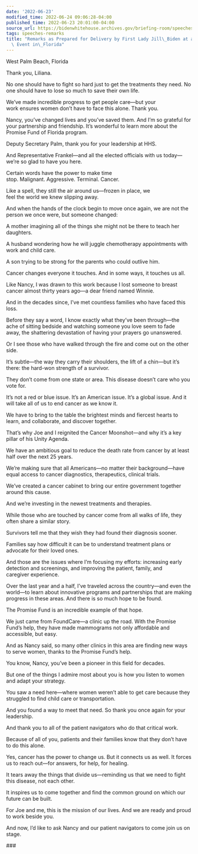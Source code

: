 ```yaml
---
date: '2022-06-23'
modified_time: 2022-06-24 09:06:28-04:00
published_time: 2022-06-23 20:01:00-04:00
source_url: https://bidenwhitehouse.archives.gov/briefing-room/speeches-remarks/2022/06/23/remarks-as-prepared-for-delivery-by-first-lady-jill-biden-at-a-cancer-moonshot-event-in-florida/
tags: speeches-remarks
title: "Remarks as Prepared for Delivery by First Lady Jill\_Biden at a Cancer Moonshot\
  \ Event in\_Florida"
---
```

 
West Palm Beach, Florida

  
Thank you, Liliana.

No one should have to fight so hard just to get the treatments they
need. No one should have to lose so much to save their own life.

We’ve made incredible progress to get people care—but your
work ensures women don’t have to face this alone. Thank you. 

Nancy, you’ve changed lives and you’ve saved them. And I’m so grateful
for your partnership and friendship. It’s wonderful to learn more about
the Promise Fund of Florida program.

Deputy Secretary Palm, thank you for your leadership at HHS.

And Representative Frankel—and all the elected officials with us
today—we’re so glad to have you here. 

Certain words have the power to make time
stop. Malignant. Aggressive. Terminal. Cancer.

Like a spell, they still the air around us—frozen in place, we
feel the world we knew slipping away. 

And when the hands of the clock begin to move once again, we are not the
person we once were, but someone changed:

A mother imagining all of the things she might not be there to teach her
daughters.

A husband wondering how he will juggle chemotherapy appointments with
work and child care. 

A son trying to be strong for the parents who could outlive him. 

Cancer changes everyone it touches. And in some ways, it touches us all.

Like Nancy, I was drawn to this work because I lost someone to breast
cancer almost thirty years ago—a dear friend named Winnie. 

And in the decades since, I’ve met countless families who have faced
this loss. 

Before they say a word, I know exactly what they’ve been through—the
ache of sitting bedside and watching someone you love seem to fade
away, the shattering devastation of having your prayers go unanswered.

Or I see those who have walked through the fire and come out on the
other side. 

It’s subtle—the way they carry their shoulders, the lift of a chin—but
it’s there: the hard-won strength of a survivor.  

They don’t come from one state or area. This disease doesn’t care who
you vote for.

It’s not a red or blue issue. It’s an American issue. It’s a global
issue. And it will take all of us to end cancer as we know it. 

We have to bring to the table the brightest minds and fiercest hearts to
learn, and collaborate, and discover together. 

That’s why Joe and I reignited the Cancer Moonshot—and why it’s a key
pillar of his Unity Agenda. 

We have an ambitious goal to reduce the death rate from cancer by at
least half over the next 25 years. 

We’re making sure that all Americans—no matter their background—have
equal access to cancer diagnostics, therapeutics, clinical trials. 

We’ve created a cancer cabinet to bring our entire government together
around this cause. 

And we’re investing in the newest treatments and therapies.

While those who are touched by cancer come from all walks of life, they
often share a similar story. 

Survivors tell me that they wish they had found their diagnosis sooner. 

Families say how difficult it can be to understand treatment plans or
advocate for their loved ones. 

And those are the issues where I’m focusing my efforts: increasing early
detection and screenings, and improving the patient, family, and
caregiver experience. 

Over the last year and a half, I’ve traveled across the country—and even
the world—to learn about innovative programs and partnerships that are
making progress in these areas. And there is so much hope to be found. 

The Promise Fund is an incredible example of that hope. 

We just came from FoundCare—a clinic up the road. With the Promise
Fund’s help, they have made mammograms not only affordable and
accessible, but easy. 

And as Nancy said, so many other clinics in this area are finding new
ways to serve women, thanks to the Promise Fund’s help. 

You know, Nancy, you’ve been a pioneer in this field for decades. 

But one of the things I admire most about you is how you listen to women
and adapt your strategy. 

You saw a need here—where women weren’t able to get care because they
struggled to find child care or transportation. 

And you found a way to meet that need. So thank you once again for your
leadership. 

And thank you to all of the patient navigators who do that critical
work. 

Because of all of you, patients and their families know that they don’t
have to do this alone. 

Yes, cancer has the power to change us. But it connects us as well. It
forces us to reach out—for answers, for help, for healing. 

It tears away the things that divide us—reminding us that we need to
fight this disease, not each other. 

It inspires us to come together and find the common ground on which our
future can be built.

For Joe and me, this is the mission of our lives. And we are ready and
proud to work beside you.

And now, I’d like to ask Nancy and our patient navigators to come join
us on stage.

\###
